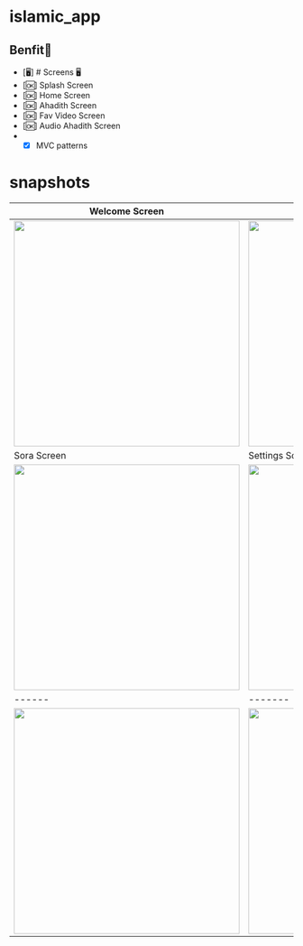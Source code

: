 # islamic_app
## Benfit👻
- [🖥] # Screens 🖥
- [🆗] Splash Screen
- [🆗] Home Screen
- [🆗] Ahadith Screen
- [🆗] Fav Video Screen
- [🆗] Audio Ahadith Screen
- - [x] MVC patterns
# snapshots 

| Welcome Screen | Ahadith Screen |
|------|-------|
|<img src = "https://github.com/MohamedElshalkany/islamic-app/assets/127790953/0384a0da-f5dc-40f0-ab9e-a2af2d511621" width = "400">|<img src = "https://github.com/MohamedElshalkany/islamic-app/assets/127790953/3b37ef03-9285-4a19-a23c-dc175352c996" width = "400">|
| Sora Screen | Settings Screen |
|<img src="https://github.com/MohamedElshalkany/islamic-app/assets/127790953/cbe4ee87-5a79-41fe-9c04-832cb2029152" width="400">|<img src="https://github.com/MohamedElshalkany/islamic-app/assets/127790953/bd5d9bcc-b756-4f80-9c3b-a1c3f18db0e0" width="400">|
|------|-------|
|<img src="https://github.com/MohamedElshalkany/islamic-app/assets/127790953/1c6bad46-c92c-4114-9428-226d2052e5fa" width="400">|<img src="https://github.com/MohamedElshalkany/islamic-app/assets/127790953/4b39014a-d01d-4869-8b32-0f9536b5ee0a" width="400">|




